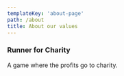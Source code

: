 ```yaml
---
templateKey: 'about-page'
path: /about
title: About our values
---
```

### Runner for Charity
A game where the profits go to charity.
